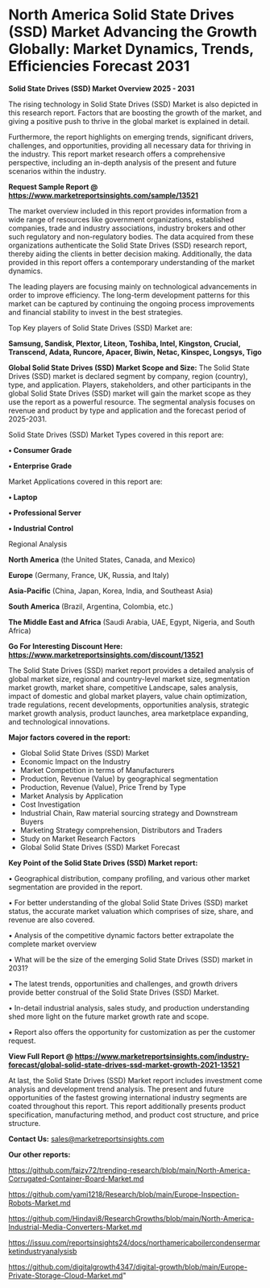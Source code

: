  # North America Solid State Drives (SSD) Market Advancing the Growth Globally: Market Dynamics, Trends, Efficiencies Forecast 2031

<Strong> Solid State Drives (SSD) Market Overview 2025 - 2031</strong>

The rising technology in Solid State Drives (SSD) Market is also depicted in this research report. Factors that are boosting the growth of the market, and giving a positive push to thrive in the global market is explained in detail.

Furthermore, the report highlights on emerging trends, significant drivers, challenges, and opportunities, providing all necessary data for thriving in the industry. This report market research offers a comprehensive perspective, including an in-depth analysis of the present and future scenarios within the industry.

<strong>Request Sample Report @ <a href=https://www.marketreportsinsights.com/sample/13521>https://www.marketreportsinsights.com/sample/13521</a></strong>

The market overview included in this report provides information from a wide range of resources like government organizations, established companies, trade and industry associations, industry brokers and other such regulatory and non-regulatory bodies. The data acquired from these organizations authenticate the Solid State Drives (SSD) research report, thereby aiding the clients in better decision making. Additionally, the data provided in this report offers a contemporary understanding of the market dynamics.

The leading players are focusing mainly on technological advancements in order to improve efficiency. The long-term development patterns for this market can be captured by continuing the ongoing process improvements and financial stability to invest in the best strategies.

Top Key players of Solid State Drives (SSD) Market are:

<strong>Samsung, Sandisk, Plextor, Liteon, Toshiba, Intel, Kingston, Crucial, Transcend, Adata, Runcore, Apacer, Biwin, Netac, Kinspec, Longsys, Tigo</strong>

<strong><b>Global Solid State Drives (SSD) Market Scope and Size:</b></strong>
The Solid State Drives (SSD) market is declared segment by company, region (country), type, and application. Players, stakeholders, and other participants in the global Solid State Drives (SSD) market will gain the market scope as they use the report as a powerful resource. The segmental analysis focuses on revenue and product by type and application and the forecast period of 2025-2031.

Solid State Drives (SSD) Market Types covered in this report are:

<strong>• Consumer Grade

• Enterprise Grade</strong>

Market Applications covered in this report are:

<strong>• Laptop

• Professional Server

• Industrial Control</strong> 

Regional Analysis

<strong>North America</strong> (the United States, Canada, and Mexico)

<strong>Europe</strong> (Germany, France, UK, Russia, and Italy)

<strong>Asia-Pacific</strong> (China, Japan, Korea, India, and Southeast Asia)

<strong>South America</strong> (Brazil, Argentina, Colombia, etc.)

<strong>The Middle East and Africa</strong> (Saudi Arabia, UAE, Egypt, Nigeria, and South Africa)

<strong>Go For Interesting Discount Here: <a href=https://www.marketreportsinsights.com/discount/13521>https://www.marketreportsinsights.com/discount/13521</a></strong>

The Solid State Drives (SSD) market report provides a detailed analysis of global market size, regional and country-level market size, segmentation market growth, market share, competitive Landscape, sales analysis, impact of domestic and global market players, value chain optimization, trade regulations, recent developments, opportunities analysis, strategic market growth analysis, product launches, area marketplace expanding, and technological innovations.

<strong><b>Major factors covered in the report:</b></strong>
<ul>
  <li>Global Solid State Drives (SSD) Market </li>
  <li>Economic Impact on the Industry</li>
  <li>Market Competition in terms of Manufacturers</li>
  <li>Production, Revenue (Value) by geographical segmentation</li>
  <li>Production, Revenue (Value), Price Trend by Type</li>
  <li>Market Analysis by Application</li>
  <li>Cost Investigation</li>
  <li>Industrial Chain, Raw material sourcing strategy and Downstream Buyers</li>
  <li>Marketing Strategy comprehension, Distributors and Traders</li>
  <li>Study on Market Research Factors</li>
  <li>Global Solid State Drives (SSD) Market Forecast</li>
</ul>

<strong><b>Key Point of the Solid State Drives (SSD) Market report:</b></strong>

• Geographical distribution, company profiling, and various other market segmentation are provided in the report.

• For better understanding of the global Solid State Drives (SSD) market status, the accurate market valuation which comprises of size, share, and revenue are also covered.

• Analysis of the competitive dynamic factors better extrapolate the complete market overview

• What will be the size of the emerging Solid State Drives (SSD) market in 2031?

• The latest trends, opportunities and challenges, and growth drivers provide better construal of the Solid State Drives (SSD) Market.

• In-detail industrial analysis, sales study, and production understanding shed more light on the future market growth rate and scope.

• Report also offers the opportunity for customization as per the customer request.

<strong><b>View Full Report @ <a href=https://www.marketreportsinsights.com/industry-forecast/global-solid-state-drives-ssd-market-growth-2021-13521>https://www.marketreportsinsights.com/industry-forecast/global-solid-state-drives-ssd-market-growth-2021-13521</a></b></strong>


At last, the Solid State Drives (SSD) Market report includes investment come analysis and development trend analysis. The present and future opportunities of the fastest growing international industry segments are coated throughout this report. This report additionally presents product specification, manufacturing method, and product cost structure, and price structure.

<strong>Contact Us:</strong>
sales@marketreportsinsights.com

<strong>Our other reports:</strong>

<a href=https://github.com/faizy72/trending-research/blob/main/North-America-Corrugated-Container-Board-Market.md>https://github.com/faizy72/trending-research/blob/main/North-America-Corrugated-Container-Board-Market.md</a>

<a href=https://github.com/yami1218/Research/blob/main/Europe-Inspection-Robots-Market.md>https://github.com/yami1218/Research/blob/main/Europe-Inspection-Robots-Market.md</a>

<a href=https://github.com/Hindavi8/ResearchGrowths/blob/main/North-America-Industrial-Media-Converters-Market.md>https://github.com/Hindavi8/ResearchGrowths/blob/main/North-America-Industrial-Media-Converters-Market.md</a>

<a href=https://issuu.com/reportsinsights24/docs/northamericaboilercondensermarketindustryanalysisb>https://issuu.com/reportsinsights24/docs/northamericaboilercondensermarketindustryanalysisb</a>

<a href=https://github.com/digitalgrowth4347/digital-growth/blob/main/Europe-Private-Storage-Cloud-Market.md>https://github.com/digitalgrowth4347/digital-growth/blob/main/Europe-Private-Storage-Cloud-Market.md</a>"

